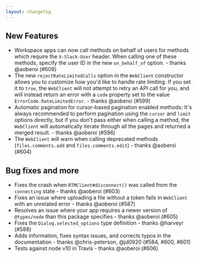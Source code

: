 ```yaml
---
layout: changelog
---
```


## New Features

- Workspace apps can now call methods on behalf of users for methods which require the `X-Slack-User` header. When
  calling one of these methods, specify the user ID in the new `on_behalf_of` option. - thanks @aoberoi (#609)
- The new `rejectRateLimitedCalls` option in the `WebClient` constructor allows you to customize how you'd like to handle
  rate limiting. If you set it to `true`, the `WebClient` will not attempt to retry an API call for you, and will instead
  return an error with a `code` property set to the value `ErrorCode.RateLimitedError`. - thanks @aoberoi (#599)
- Automatic pagination for cursor-based pagination enabled methods: It's always recommended to perform
  pagination using the `cursor` and `limit` options directly, but if you don't pass either when calling a method, the
  `WebClient` will automatically iterate through all the pages and returned a merged result. - thanks @aoberoi (#596)
- The `WebClient` will warn when calling deprecated methods (`files.comments.add` and `files.comments.edit`) - thanks @aoberoi (#604)

## Bug fixes and more

- Fixes the crash when `RTMClient#disconnect()` was called from the `connecting` state - thanks @aoberoi (#603)
- Fixes an issue where uploading a file without a token fails in `WebClient` with an unrelated error - thanks @aoberoi (#587)
- Resolves an issue where your app requires a newer version of `@types/node` than this package specifies - thanks @aoberoi (#605)
- Fixes the `Dialog.selected_options` type definition - thanks @harveyr (#588)
- Adds information, fixes syntax issues, and corrects typos in the documentation - thanks @chris-peterson, @jd0920 (#584, #600, #601)
- Tests against node v10 in Travis - thanks @aoberoi (#606)
